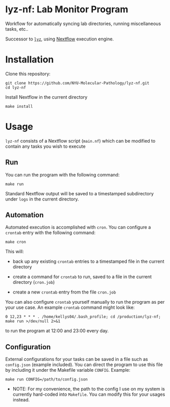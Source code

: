 # lyz-nf: Lab Monitor Program

Workflow for automatically syncing lab directories, running miscellaneous tasks, etc..

Successor to [`lyz`](https://github.com/NYU-Molecular-Pathology/lyz), using [Nextflow](https://www.nextflow.io/) execution engine.

# Installation

Clone this repository:

```
git clone https://github.com/NYU-Molecular-Pathology/lyz-nf.git
cd lyz-nf
```

Install Nextflow in the current directory

```
make install
```

# Usage

`lyz-nf` consists of a Nextflow script (`main.nf`) which can be modified to contain any tasks you wish to execute

## Run

You can run the program with the following command:

```
make run
```

Standard Nextflow output will be saved to a timestamped subdirectory under `logs` in the current directory.

## Automation

Automated execution is accomplished with `cron`. You can configure a `crontab` entry with the following command:

```
make cron
```

This will:

- back up any existing `crontab` entries to a timestamped file in the current directory

- create a command for `crontab` to run, saved to a file in the current directory (`cron.job`)

- create a new `crontab` entry from the file `cron.job`

You can also configure `crontab` yourself manually to run the program as per your use case. An example `crontab` command might look like:

```
0 12,23 * * * . /home/kellys04/.bash_profile; cd /production/lyz-nf; make run >/dev/null 2>&1
```

to run the program at 12:00 and 23:00 every day.

## Configuration

External configurations for your tasks can be saved in a file such as `config.json` (example included). You can direct the program to use this file by including it under the Makefile variable `CONFIG`. Example:

```
make run CONFIG=/path/to/config.json
```

- NOTE: For my convenience, the path to the config I use on my system is currently hard-coded into `Makefile`. You can modify this for your usages instead.
